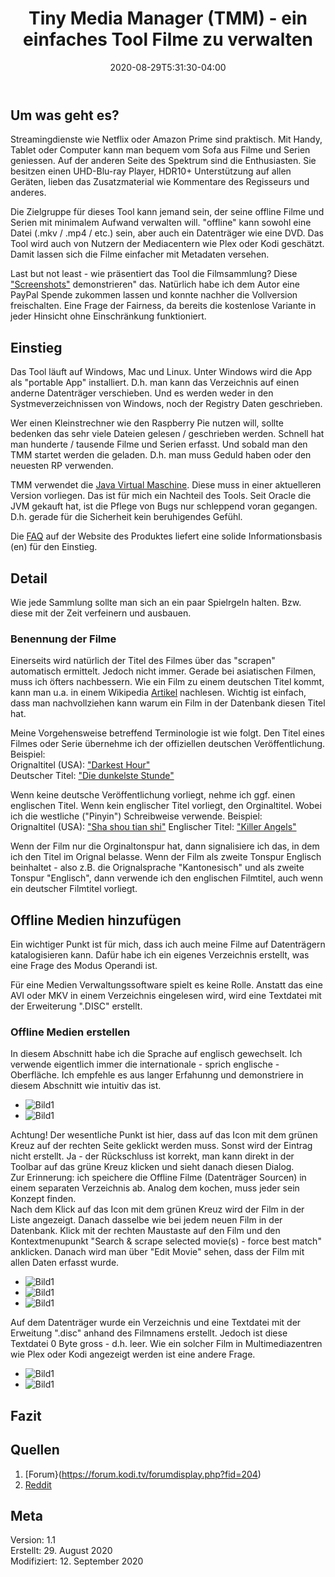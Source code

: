 ﻿---
title: "Tiny Media Manager (TMM) - ein einfaches Tool Filme zu verwalten"
date: 2020-08-29T5:31:30-04:00
categories:
  - media
  - praxis
tags:
  - tool
  - 
---

## Um was geht es?  

Streamingdienste wie Netflix oder Amazon Prime sind praktisch. Mit Handy, Tablet oder Computer kann man bequem vom Sofa aus Filme und Serien geniessen. Auf der anderen Seite des Spektrum sind die Enthusiasten. Sie besitzen einen UHD-Blu-ray Player, HDR10+ Unterstützung auf allen Geräten, lieben das Zusatzmaterial wie Kommentare des Regisseurs und anderes.  

Die Zielgruppe für dieses Tool kann jemand sein, der seine offline Filme und Serien mit minimalem Aufwand verwalten will. "offline" kann sowohl eine Datei (.mkv / .mp4 / etc.) sein, aber auch ein Datenträger wie eine DVD. Das Tool wird auch von Nutzern der Mediacentern wie Plex oder Kodi geschätzt. Damit lassen sich die Filme einfacher mit Metadaten versehen.

Last but not least - wie präsentiert das Tool die Filmsammlung? Diese ["Screenshots"](https://www.tinymediamanager.org/screenshots/) demonstrieren" das. Natürlich habe ich dem Autor eine PayPal Spende zukommen lassen und konnte nachher die Vollversion freischalten. Eine Frage der Fairness, da bereits die kostenlose Variante in jeder Hinsicht ohne Einschränkung funktioniert.

## Einstieg  

Das Tool läuft auf Windows, Mac und Linux. Unter Windows wird die App als "portable App" installiert. D.h. man kann das Verzeichnis auf einen anderne Datenträger verschieben. Und es werden weder in den Systmeverzeichnissen von Windows, noch der Registry Daten geschrieben. 

Wer einen Kleinstrechner wie den Raspberry Pie nutzen will, sollte bedenken das sehr viele Dateien gelesen / geschrieben werden. Schnell hat man hunderte / tausende Filme und Serien erfasst. Und sobald man den TMM startet werden die geladen. D.h. man muss Geduld haben oder den neuesten RP verwenden.  

TMM verwendet die [Java Virtual Maschine](https://www.java.com/en/download/). Diese muss in einer aktuelleren Version vorliegen. Das ist für mich ein Nachteil des Tools. Seit Oracle die JVM gekauft hat, ist die Pflege von Bugs nur schleppend voran gegangen. D.h. gerade für die Sicherheit kein beruhigendes Gefühl.  

Die [FAQ](https://www.tinymediamanager.org/help/faq) auf der Website des Produktes liefert eine solide Informationsbasis (en) für den Einstieg. 

## Detail  

Wie jede Sammlung sollte man sich an ein paar Spielrgeln halten. Bzw. diese mit der Zeit verfeinern und ausbauen.  

### Benennung der Filme

Einerseits wird natürlich der Titel des Filmes über das "scrapen" automatisch ermittelt. Jedoch nicht immer. Gerade bei asiatischen Filmen, muss ich öfters nachbessern. Wie ein Film zu einem deutschen Titel kommt, kann man u.a. in einem Wikipedia [Artikel](https://de.wikipedia.org/wiki/Filmtitel) nachlesen. Wichtig ist einfach, dass man nachvollziehen kann warum ein Film in der Datenbank diesen Titel hat.   

Meine Vorgehensweise betreffend Terminologie ist wie folgt. Den Titel eines Filmes oder Serie übernehme ich  der offiziellen deutschen Veröffentlichung. Beispiel:  
Orignaltitel (USA):  ["Darkest Hour"](http://www.focusfeatures.com/darkesthour/)  
Deutscher Titel:    ["Die dunkelste Stunde"](http://upig.de/micro/die-dunkelste-stunde)  

Wenn keine deutsche Veröffentlichung vorliegt, nehme ich ggf. einen englischen Titel. Wenn kein englischer Titel vorliegt, den Orginaltitel. Wobei ich die westliche ("Pinyin") Schreibweise verwende. Beispiel:  
Orignaltitel (USA):  ["Sha shou tian shi"](https://www.imdb.com/title/tt0098298/)
Englischer Titel:    ["Killer Angels"](https://letterboxd.com/film/killer-angels/)  

Wenn der Film nur die Orginaltonspur hat, dann signalisiere ich das, in dem ich den Titel im Orignal belasse. Wenn der Film als zweite Tonspur Englisch beinhaltet - also z.B. die Orignalsprache "Kantonesisch" und als zweite Tonspur "Englisch", dann verwende ich den englischen Filmtitel, auch wenn ein deutscher Filmtitel vorliegt.  

## Offline Medien hinzufügen

Ein wichtiger Punkt ist für mich, dass ich auch meine Filme auf Datenträgern katalogisieren kann.  Dafür habe ich ein eigenes Verzeichnis erstellt, was eine Frage des Modus Operandi ist.  

Für eine Medien Verwaltungssoftware spielt es keine Rolle. Anstatt das eine AVI oder MKV in einem Verzeichnis eingelesen wird, wird eine Textdatei mit der Erweiterung ".DISC" erstellt.


### Offline Medien erstellen

In diesem Abschnitt habe ich die Sprache auf englisch gewechselt. Ich verwende eigentlich immer die internationale - sprich englische - Oberfläche. Ich empfehle es aus langer Erfahunng und demonstriere in diesem Abschnitt wie intuitiv das ist.  
* ![Bild1](/image/23-cnom.jpg)  
* ![Bild1](/image/23-cnom-1.jpg)  

Achtung! Der wesentliche Punkt ist hier, dass auf das Icon mit dem grünen Kreuz auf der rechten Seite geklickt werden muss. Sonst wird der Eintrag nicht erstellt. Ja - der Rückschluss ist korrekt, man kann direkt in der Toolbar auf das grüne Kreuz klicken und sieht danach diesen Dialog.  
Zur Erinnerung: ich speichere die Offline Filme (Datenträger Sourcen) in einem separaten Verzeichnis ab. Analog dem kochen, muss jeder sein Konzept finden.  
Nach dem Klick auf das Icon mit dem grünen Kreuz wird der Film in der Liste angezeigt. Danach dasselbe wie bei jedem neuen Film in der Datenbank. Klick mit der rechten Maustaste auf den Film und den Kontextmenupunkt "Search & scrape selected movie(s) - force best match" anklicken.  Danach wird man über "Edit Movie" sehen, dass der Film mit allen Daten erfasst wurde.
* ![Bild1](/image/23-cnom-2.jpg)  
* ![Bild1](/image/23-cnom-3.jpg) 
* ![Bild1](/image/23-cnom-4.jpg) 

Auf dem Datenträger wurde ein Verzeichnis und eine Textdatei mit der Erweitung ".disc" anhand des Filmnamens erstellt. Jedoch ist diese Textdatei 0 Byte gross - d.h. leer. Wie ein solcher Film in Multimediazentren wie Plex oder Kodi angezeigt werden ist eine andere Frage.  

* ![Bild1](/image/23-cnom-5.jpg) 
* ![Bild1](/image/23-cnom-6.jpg) 


## Fazit

## Quellen  

1. [Forum}(https://forum.kodi.tv/forumdisplay.php?fid=204)  
2. [Reddit](https://www.reddit.com/r/tinyMediaManager/)  

## Meta  

Version:    1.1  
Erstellt:		29. August 2020  
Modifiziert:	12. September 2020
